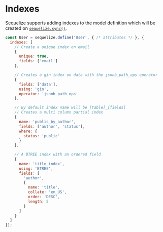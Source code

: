 # Indexes

Sequelize supports adding indexes to the model definition which will be created on [`sequelize.sync()`](../class/src/sequelize.js~Sequelize.html#instance-method-sync).

```js
const User = sequelize.define('User', { /* attributes */ }, {
  indexes: [
    // Create a unique index on email
    {
      unique: true,
      fields: ['email']
    },

    // Creates a gin index on data with the jsonb_path_ops operator
    {
      fields: ['data'],
      using: 'gin',
      operator: 'jsonb_path_ops'
    },

    // By default index name will be [table]_[fields]
    // Creates a multi column partial index
    {
      name: 'public_by_author',
      fields: ['author', 'status'],
      where: {
        status: 'public'
      }
    },

    // A BTREE index with an ordered field
    {
      name: 'title_index',
      using: 'BTREE',
      fields: [
        'author',
        {
          name: 'title',
          collate: 'en_US',
          order: 'DESC',
          length: 5
        }
      ]
    }
  ]
});
```
